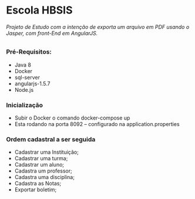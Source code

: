 <h1>Escola HBSIS</h1>

<h6>Projeto de Estudo com a intenção de exporta um arquivo em PDF usando o Jasper, com front-End em AngularJS. </h6>

<h3>Pré-Requisitos:</h3>
<ul>
    <li>Java 8</li>
    <li>Docker</li>
    <li>sql-server</li>
    <li>angularjs-1.5.7</li>
    <li>Node.js</li>
</ul>

<h3>Inicialização</h3>

<ul>
    <li>Subir o Docker o comando docker-compose up</li>
    <li>Esta rodando na porta 8092 – configurado na application.properties</li>
</ul>

<h3>Ordem cadastral a ser seguida</h3>
<ul>
    <li>Cadastrar uma Instituição;</li>
    <li>Cadastrar uma turma;</li>
    <li>Cadastrar um aluno;</li>
    <li>Cadastra um professor;</li>
    <li>Cadastra uma disciplina;</li>
    <li>Cadastra as Notas;</li>
    <li>Exportar boletim;</li>
</ul>

